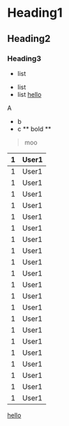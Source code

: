 # Heading1
## Heading2
### Heading3


- list
* list
* list
[hello](#heading1)



A
- b
 - c
** bold **
> moo




|1|User1|
|---------|---|
|1|User1|  
|1|User1|  
|1|User1|  
|1|User1|  
|1|User1|  
|1|User1|  
|1|User1|  
|1|User1|  
|1|User1|  
|1|User1|  
|1|User1|  
|1|User1|  
|1|User1|  
|1|User1|  
|1|User1|  
|1|User1|  
|1|User1|  
|1|User1|  
|1|User1|  
|1|User1|  
|1|User1|  


































































[hello](#heading3)
